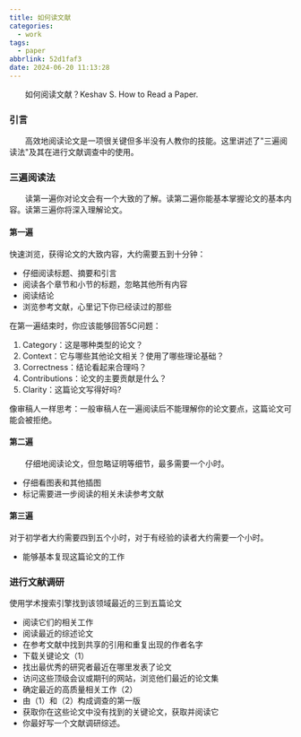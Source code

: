 ```yaml
---
title: 如何读文献
categories:
  - work
tags:
  - paper
abbrlink: 52d1faf3
date: 2024-06-20 11:13:28
---
```

&emsp;&emsp;如何阅读文献？Keshav S. How to Read a Paper.
<!--less-->

### 引言
&emsp;&emsp;高效地阅读论文是一项很关键但多半没有人教你的技能。这里讲述了"三遍阅读法"及其在进行文献调查中的使用。

### 三遍阅读法
&emsp;&emsp;读第一遍你对论文会有一个大致的了解。读第二遍你能基本掌握论文的基本内容。读第三遍你将深入理解论文。

#### 第一遍
快速浏览，获得论文的大致内容，大约需要五到十分钟：

- 仔细阅读标题、摘要和引言
- 阅读各个章节和小节的标题，忽略其他所有内容
- 阅读结论
- 浏览参考文献，心里记下你已经读过的那些


在第一遍结束时，你应该能够回答5C问题：

1. Category：这是哪种类型的论文？
2. Context：它与哪些其他论文相关？使用了哪些理论基础？
3. Correctness：结论看起来合理吗？
4. Contributions：论文的主要贡献是什么？
5. Clarity：这篇论文写得好吗?


像审稿人一样思考：一般审稿人在一遍阅读后不能理解你的论文要点，这篇论文可能会被拒绝。

#### 第二遍
&emsp;&emsp;仔细地阅读论文，但忽略证明等细节，最多需要一个小时。

- 仔细看图表和其他插图
- 标记需要进一步阅读的相关未读参考文献

#### 第三遍
对于初学者大约需要四到五个小时，对于有经验的读者大约需要一个小时。

- 能够基本复现这篇论文的工作

### 进行文献调研
使用学术搜索引擎找到该领域最近的三到五篇论文

- 阅读它们的相关工作
- 阅读最近的综述论文
- 在参考文献中找到共享的引用和重复出现的作者名字
- 下载关键论文（1）
- 找出最优秀的研究者最近在哪里发表了论文
- 访问这些顶级会议或期刊的网站，浏览他们最近的论文集
- 确定最近的高质量相关工作（2）
- 由（1）和（2）构成调查的第一版
- 获取你在这些论文中没有找到的关键论文，获取并阅读它
- 你最好写一个文献调研综述。
